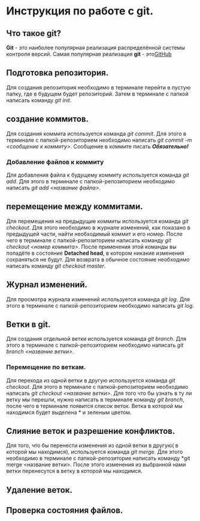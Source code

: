 # Инструкция по работе с git.

## Что такое  git?
**Git** - это наиболее популярная реализация распределённой системы контроля версий. Самая популярная реализация **git** - это[GitHub](https://github.com)

## Подготовка репозитория.
Для создания репозитория необходимо в терминале перейти в пустую папку, где в будущем будет репозиторий. Затем в терминале с папкой написать команду *git init*.

## создание коммитов.
Для создания коммита используется команда *git commit*. Для этого в терминале с папкой-репозиторием необходимо написать *git commit -m <сообщение к коммиту>*. Сообщение в коммите писать ***Обязательно!***

###  Добавление файлов к коммиту
Для добавления файла к будущему коммиту используется команда *git add*. Для этого в терминале с папкой-репозиторием необходимо написать *git add <название файла>*. 

## перемещение между коммитами.
Для перемещения на предыдущие коммиты используется команда *git checkout*. Для этого необходимо в журнале изменений, как показано в предыдущей части, найти необходимый коммит и его номер. После чего в терминале с папкой-репозиторием написать команду *git checkout <номер коммита>*. После применения этой команды вы попадёте в состояние **Detached head**, в котором никакие изменения сохраняться не будут. Для возврата в обычное состояние необходимо написать команду *git checkout master*.
## Журнал изменений.
Для просмотра журнала изменений используется команда *git log*. Для этого в терминале с папкой-репозиторием необходимо написать *git log*. 
## Ветки в git.
Для создания отдельной ветки используется команда *git branch*. Для этого в  терминале с папкой-репозиторием необходимо написать *git branch <название ветки>*.
### Перемещение по веткам.
Для перехода из одной ветки в другую используется команда *git checkout*. Для этого в терминале с папкой-репозиторием необходимо написать *git checkout <название ветки>*.
Для того что бы узнать в ту ли ветку мы перешли, нужно написать в терминале команду *git branch*, после чего в терминале появится список веток. Ветка в которой мы находимся будет выделена * и зеленым цветом.
## Слияние веток и разрешение конфликтов.
Для того, что бы перенести изменения из одной ветки в другую( в которой мы находимся), используется команда *git merge*. Для этого необходимо в терминале с папкой-репозиторие написать команду *git merge <название ветки>. После этого изменения из выбранной нами ветки перенесутся в ветку в которой мы находимся.

## Удаление веток. 

## Проверка состояния файлов.
